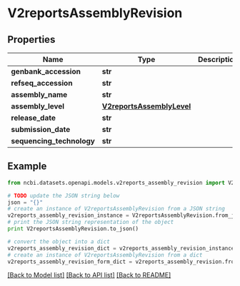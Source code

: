 # V2reportsAssemblyRevision


## Properties

Name | Type | Description | Notes
------------ | ------------- | ------------- | -------------
**genbank_accession** | **str** |  | [optional] 
**refseq_accession** | **str** |  | [optional] 
**assembly_name** | **str** |  | [optional] 
**assembly_level** | [**V2reportsAssemblyLevel**](V2reportsAssemblyLevel.md) |  | [optional] 
**release_date** | **str** |  | [optional] 
**submission_date** | **str** |  | [optional] 
**sequencing_technology** | **str** |  | [optional] 

## Example

```python
from ncbi.datasets.openapi.models.v2reports_assembly_revision import V2reportsAssemblyRevision

# TODO update the JSON string below
json = "{}"
# create an instance of V2reportsAssemblyRevision from a JSON string
v2reports_assembly_revision_instance = V2reportsAssemblyRevision.from_json(json)
# print the JSON string representation of the object
print V2reportsAssemblyRevision.to_json()

# convert the object into a dict
v2reports_assembly_revision_dict = v2reports_assembly_revision_instance.to_dict()
# create an instance of V2reportsAssemblyRevision from a dict
v2reports_assembly_revision_form_dict = v2reports_assembly_revision.from_dict(v2reports_assembly_revision_dict)
```
[[Back to Model list]](../README.md#documentation-for-models) [[Back to API list]](../README.md#documentation-for-api-endpoints) [[Back to README]](../README.md)


